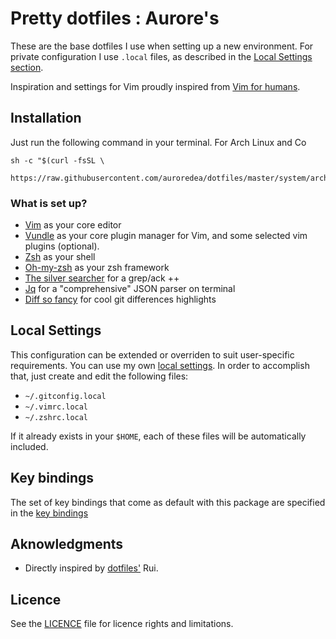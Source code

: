 # Pretty dotfiles : Aurore's

These are the base dotfiles I use when setting up a new environment. For private configuration I use `.local` files, as described in the [Local Settings section](https://github.com/auroredea/dotfiles#local-settings).

Inspiration and settings for Vim proudly inspired from [Vim for humans](https://vimebook.com/en).

## Installation

Just run the following command in your terminal.
For Arch Linux and Co

```shell
sh -c "$(curl -fsSL \
  https://raw.githubusercontent.com/auroredea/dotfiles/master/system/archlinux.sh)"
```

### What is set up?
* [Vim](http://www.vim.org/) as your core editor
* [Vundle](https://github.com/VundleVim/Vundle.vim) as your core plugin manager for Vim, and some selected vim plugins (optional).
* [Zsh](http://www.zsh.org/) as your shell
* [Oh-my-zsh](http://ohmyz.sh/) as your zsh framework
* [The silver searcher](https://github.com/ggreer/the_silver_searcher) for a grep/ack ++
* [Jq](https://stedolan.github.io/jq/) for a "comprehensive" JSON parser on terminal
* [Diff so fancy](https://github.com/so-fancy/diff-so-fancy) for cool git differences highlights

## Local Settings
This configuration can be extended or overriden to suit user-specific
requirements. You can use my own [local settings](https://github.com/auroredea/dotfiles/tree/master/local). In order to accomplish that, just create and edit the following files:
* `~/.gitconfig.local`
* `~/.vimrc.local`
* `~/.zshrc.local`

If it already exists in your `$HOME`, each of these files will be automatically included.

## Key bindings
The set of key bindings that come as default with this package are specified in the [key bindings](https://github.com/auroredea/dotfiles/blob/master/key_bindings.md)

## Aknowledgments
* Directly inspired by [dotfiles'](https://github.com/ruiafonsopereira/dotfiles) Rui.

## Licence
See the [LICENCE](https://github.com/auroredea/dotfiles/blob/master/LICENCE.md) file for licence rights and limitations.
